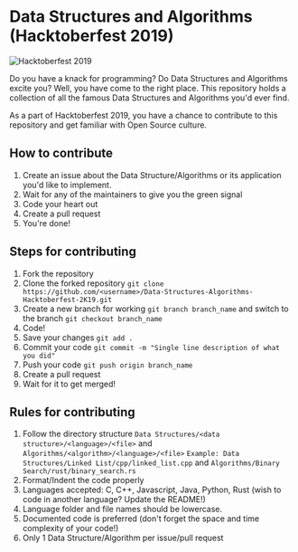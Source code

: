 # Data Structures and Algorithms (Hacktoberfest 2019)

![Hacktoberfest 2019](https://hacktoberfest.digitalocean.com/assets/HF19_social-744d976f227e4aff6866443abcede8c651b309ec9c7c9f7410f5944f8e1299b9.png)

Do you have a knack for programming? Do Data Structures and Algorithms excite you? Well, you have come to the right place. This repository holds a collection of all the famous Data Structures and Algorithms you'd ever find.

As a part of Hacktoberfest 2019, you have a chance to contribute to this repository and get familiar with Open Source culture.

## How to contribute
1. Create an issue about the Data Structure/Algorithms or its application you'd like to implement.
2. Wait for any of the maintainers to give you the green signal
3. Code your heart out
4. Create a pull request
5. You're done!

## Steps for contributing
1. Fork the repository
2. Clone the forked repository ```git clone https://github.com/<username>/Data-Structures-Algorithms-Hacktoberfest-2K19.git```
3. Create a new branch for working ```git branch branch_name``` and switch to the branch ```git checkout branch_name```
4. Code!
5. Save your changes ```git add .```
6. Commit your code ```git commit -m "Single line description of what you did"```
7. Push your code ```git push origin branch_name```
8. Create a pull request
9. Wait for it to get merged!

## Rules for contributing
1. Follow the directory structure 
```Data Structures/<data structure>/<language>/<file>``` and ```Algorithms/<algorithm>/<language>/<file>```
```Example: Data Structures/Linked List/cpp/linked_list.cpp``` and ```Algorithms/Binary Search/rust/binary_search.rs```
2. Format/Indent the code properly
3. Languages accepted: C, C++, Javascript, Java, Python, Rust (wish to code in another language? Update the README!)
4. Language folder and file names should be lowercase.
5. Documented code is preferred (don't forget the space and time complexity of your code!)
6. Only 1 Data Structure/Algorithm per issue/pull request
